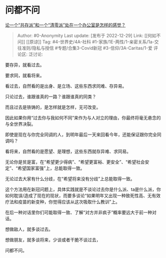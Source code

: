 # 问都不问
[论一个“共存派”和一个“清零派”处在一个办公室是怎样的感觉？](https://www.zhihu.com/question/573075111/answer/2820281344)

> Author: #0-Anonymity
> Last update: [发布于 2022-12-29]
> Link: [[何如不问]] [[原谅]]
> Tag: #4-世界史/4A-社科 #1-家族/1E-两性/1-亲密关系/1a-交往准则/隐私与授信 #专题/合集3-Covid新冠 #3-信仰/3A-Caritas/1-爱
> 评论区:
> 泛讨论:

要存异，就看过去。

要求同，就看将来。

看过去，自然看的是出身、是立场、这些东西求同难、存异易。

只论过去，谁跟谁真的一路？谁跟谁真的同类？

而且过去是铁铸的，是怎样就是怎样，无可改变。

因此如果你用“过去你与我如何不同”来作为与人对立的理由，你最终将毫无悬念的与全世界决裂。

即使是现在与你完全同调的人，到明年最后一天来回看今年，还能保证跟你完全同调吗？

看将来，自然看的是愿望、是理想，这些东西就存异难、求同易。

无论你是贫是富，在“希望更少得病”、“希望更富裕、更安全”、“希望社会安定”、“希望国家富强”上，总能取得一致。

无论过去大家有什么分歧，在“希望将来没有分歧”上总能取得一致。

这个方法用在新冠问题上，具体实践就是不谈论过去你是什么派、ta是什么派，你如何耽误/造成了现在的现状，而要多谈论“如果明年又出现一种致死性高、无有效疗法和疫苗的新变种，你觉得应该从这次吸取什么教训”上。

在后一种对话里你们可能取得一致、了解“对方并非疯子”概率要远大于前一种对话。

想做敌人，就多谈过去。

想做朋友，就多谈将来，少谈或者干脆不谈过去，

问都不问。
